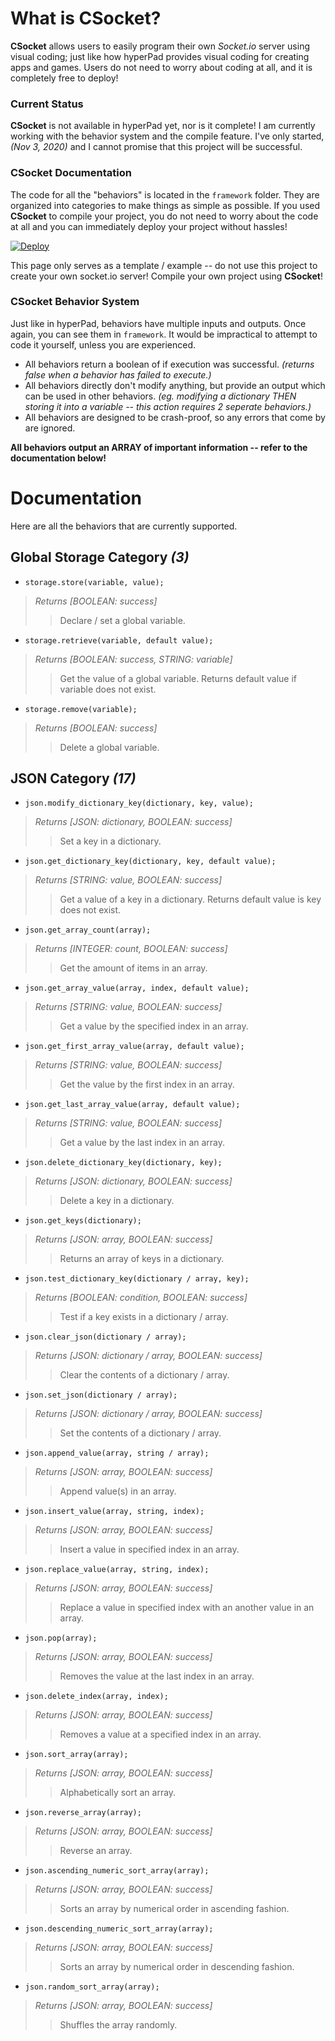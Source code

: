 # What is CSocket?
**CSocket** allows users to easily program their own *Socket.io* server using visual coding; just like how hyperPad provides visual coding for creating apps and games. Users do not need to worry about coding at all, and it is completely free to deploy!

### Current Status
**CSocket** is not available in hyperPad yet, nor is it complete! I am currently working with the behavior system and the compile feature. I've only started, *(Nov 3, 2020)* and I cannot promise that this project will be successful.

### CSocket Documentation

The code for all the "behaviors" is located in the `framework` folder. They are organized into categories to make things as simple as possible. If you used **CSocket** to compile your project, you do not need to worry about the code at all and you can immediately deploy your project without hassles!

[![Deploy](https://www.herokucdn.com/deploy/button.png)](https://heroku.com/deploy?template=https://github.com/RXCodes/CSocket/)

This page only serves as a template / example -- do not use this project to create your own socket.io server! Compile your own project using **CSocket**!

### CSocket Behavior System
Just like in hyperPad, behaviors have multiple inputs and outputs. Once again, you can see them in `framework`. It would be impractical to attempt to code it yourself, unless you are experienced.

- All behaviors return a boolean of if execution was successful. *(returns false when a behavior has failed to execute.)*
- All behaviors directly don't modify anything, but provide an output which can be used in other behaviors. *(eg. modifying a dictionary THEN storing it into a variable -- this action requires 2 seperate behaviors.)*
- All behaviors are designed to be crash-proof, so any errors that come by are ignored.

**All behaviors output an ARRAY of important information -- refer to the documentation below!**
# Documentation
Here are all the behaviors that are currently supported.

## Global Storage Category *(3)*
- `storage.store(variable, value);`
> _Returns [BOOLEAN: success]_
>> Declare / set a global variable.
- `storage.retrieve(variable, default value);`
> _Returns [BOOLEAN: success, STRING: variable]_
>> Get the value of a global variable. Returns default value if variable does not exist.
- `storage.remove(variable);`
> _Returns [BOOLEAN: success]_
>> Delete a global variable.

## JSON Category *(17)*
- `json.modify_dictionary_key(dictionary, key, value);`
> _Returns [JSON: dictionary, BOOLEAN: success]_
>> Set a key in a dictionary.
- `json.get_dictionary_key(dictionary, key, default value);`
> _Returns [STRING: value, BOOLEAN: success]_
>> Get a value of a key in a dictionary. Returns default value is key does not exist.
- `json.get_array_count(array);`
> _Returns [INTEGER: count, BOOLEAN: success]_
>> Get the amount of items in an array.
- `json.get_array_value(array, index, default value);`
> _Returns [STRING: value, BOOLEAN: success]_
>> Get a value by the specified index in an array.
- `json.get_first_array_value(array, default value);`
> _Returns [STRING: value, BOOLEAN: success]_
>> Get the value by the first index in an array.
- `json.get_last_array_value(array, default value);`
> _Returns [STRING: value, BOOLEAN: success]_
>> Get a value by the last index in an array.
- `json.delete_dictionary_key(dictionary, key);`
> _Returns [JSON: dictionary, BOOLEAN: success]_
>> Delete a key in a dictionary.
- `json.get_keys(dictionary);`
> _Returns [JSON: array, BOOLEAN: success]_
>> Returns an array of keys in a dictionary.
- `json.test_dictionary_key(dictionary / array, key);`
> _Returns [BOOLEAN: condition, BOOLEAN: success]_
>> Test if a key exists in a dictionary / array.
- `json.clear_json(dictionary / array);`
> _Returns [JSON: dictionary / array, BOOLEAN: success]_
>> Clear the contents of a dictionary / array.
- `json.set_json(dictionary / array);`
> _Returns [JSON: dictionary / array, BOOLEAN: success]_
>> Set the contents of a dictionary / array.
- `json.append_value(array, string / array);`
> _Returns [JSON: array, BOOLEAN: success]_
>> Append value(s) in an array.
- `json.insert_value(array, string, index);`
> _Returns [JSON: array, BOOLEAN: success]_
>> Insert a value in specified index in an array.
- `json.replace_value(array, string, index);`
> _Returns [JSON: array, BOOLEAN: success]_
>> Replace a value in specified index with an another value in an array.
- `json.pop(array);`
> _Returns [JSON: array, BOOLEAN: success]_
>> Removes the value at the last index in an array.
- `json.delete_index(array, index);`
> _Returns [JSON: array, BOOLEAN: success]_
>> Removes a value at a specified index in an array.
- `json.sort_array(array);`
> _Returns [JSON: array, BOOLEAN: success]_
>> Alphabetically sort an array.
- `json.reverse_array(array);`
> _Returns [JSON: array, BOOLEAN: success]_
>> Reverse an array.
- `json.ascending_numeric_sort_array(array);`
> _Returns [JSON: array, BOOLEAN: success]_
>> Sorts an array by numerical order in ascending fashion.
- `json.descending_numeric_sort_array(array);`
> _Returns [JSON: array, BOOLEAN: success]_
>> Sorts an array by numerical order in descending fashion.
- `json.random_sort_array(array);`
> _Returns [JSON: array, BOOLEAN: success]_
>> Shuffles the array randomly.
